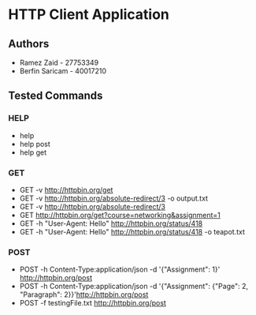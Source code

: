 
# HTTP Client Application

## Authors
* Ramez Zaid - 27753349 
* Berfin Saricam - 40017210 

## Tested Commands

### HELP
* help
* help post 
* help get

### GET
* GET -v http://httpbin.org/get
* GET -v http://httpbin.org/absolute-redirect/3 -o output.txt
* GET -v http://httpbin.org/absolute-redirect/3
* GET http://httpbin.org/get?course=networking&assignment=1
* GET -h "User-Agent: Hello" http://httpbin.org/status/418
* GET -h "User-Agent: Hello" http://httpbin.org/status/418 -o teapot.txt

### POST

* POST -h Content-Type:application/json -d '{"Assignment": 1}' http://httpbin.org/post
* POST -h Content-Type:application/json -d '{"Assignment": {"Page": 2, "Paragraph": 2}}'http://httpbin.org/post
* POST -f testingFile.txt http://httpbin.org/post
